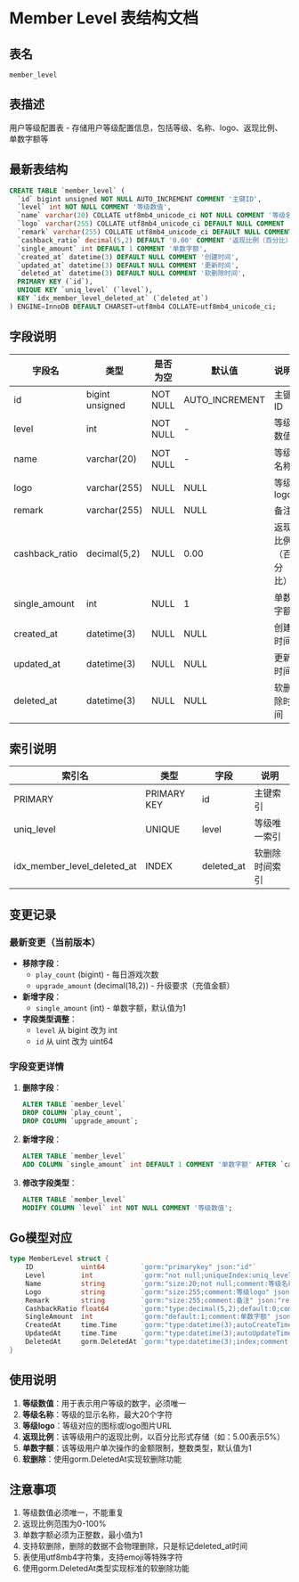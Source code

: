 # Member Level 表结构文档

## 表名
`member_level`

## 表描述
用户等级配置表 - 存储用户等级配置信息，包括等级、名称、logo、返现比例、单数字额等

## 最新表结构

```sql
CREATE TABLE `member_level` (
  `id` bigint unsigned NOT NULL AUTO_INCREMENT COMMENT '主键ID',
  `level` int NOT NULL COMMENT '等级数值',
  `name` varchar(20) COLLATE utf8mb4_unicode_ci NOT NULL COMMENT '等级名称',
  `logo` varchar(255) COLLATE utf8mb4_unicode_ci DEFAULT NULL COMMENT '等级logo',
  `remark` varchar(255) COLLATE utf8mb4_unicode_ci DEFAULT NULL COMMENT '备注',
  `cashback_ratio` decimal(5,2) DEFAULT '0.00' COMMENT '返现比例（百分比）',
  `single_amount` int DEFAULT 1 COMMENT '单数字额',
  `created_at` datetime(3) DEFAULT NULL COMMENT '创建时间',
  `updated_at` datetime(3) DEFAULT NULL COMMENT '更新时间',
  `deleted_at` datetime(3) DEFAULT NULL COMMENT '软删除时间',
  PRIMARY KEY (`id`),
  UNIQUE KEY `uniq_level` (`level`),
  KEY `idx_member_level_deleted_at` (`deleted_at`)
) ENGINE=InnoDB DEFAULT CHARSET=utf8mb4 COLLATE=utf8mb4_unicode_ci;
```

## 字段说明

| 字段名 | 类型 | 是否为空 | 默认值 | 说明 |
|--------|------|----------|--------|------|
| id | bigint unsigned | NOT NULL | AUTO_INCREMENT | 主键ID |
| level | int | NOT NULL | - | 等级数值 |
| name | varchar(20) | NOT NULL | - | 等级名称 |
| logo | varchar(255) | NULL | NULL | 等级logo |
| remark | varchar(255) | NULL | NULL | 备注 |
| cashback_ratio | decimal(5,2) | NULL | 0.00 | 返现比例（百分比） |
| single_amount | int | NULL | 1 | 单数字额 |
| created_at | datetime(3) | NULL | NULL | 创建时间 |
| updated_at | datetime(3) | NULL | NULL | 更新时间 |
| deleted_at | datetime(3) | NULL | NULL | 软删除时间 |

## 索引说明

| 索引名 | 类型 | 字段 | 说明 |
|--------|------|------|------|
| PRIMARY | PRIMARY KEY | id | 主键索引 |
| uniq_level | UNIQUE | level | 等级唯一索引 |
| idx_member_level_deleted_at | INDEX | deleted_at | 软删除时间索引 |

## 变更记录

### 最新变更（当前版本）
- **移除字段**：
  - `play_count` (bigint) - 每日游戏次数
  - `upgrade_amount` (decimal(18,2)) - 升级要求（充值金额）
- **新增字段**：
  - `single_amount` (int) - 单数字额，默认值为1
- **字段类型调整**：
  - `level` 从 bigint 改为 int
  - `id` 从 uint 改为 uint64

### 字段变更详情
1. **删除字段**：
   ```sql
   ALTER TABLE `member_level` 
   DROP COLUMN `play_count`,
   DROP COLUMN `upgrade_amount`;
   ```

2. **新增字段**：
   ```sql
   ALTER TABLE `member_level` 
   ADD COLUMN `single_amount` int DEFAULT 1 COMMENT '单数字额' AFTER `cashback_ratio`;
   ```

3. **修改字段类型**：
   ```sql
   ALTER TABLE `member_level` 
   MODIFY COLUMN `level` int NOT NULL COMMENT '等级数值';
   ```

## Go模型对应

```go
type MemberLevel struct {
    ID            uint64         `gorm:"primarykey" json:"id"`
    Level         int            `gorm:"not null;uniqueIndex:uniq_level;comment:等级数值" json:"level"`
    Name          string         `gorm:"size:20;not null;comment:等级名称" json:"name"`
    Logo          string         `gorm:"size:255;comment:等级logo" json:"logo"`
    Remark        string         `gorm:"size:255;comment:备注" json:"remark"`
    CashbackRatio float64        `gorm:"type:decimal(5,2);default:0;comment:返现比例（百分比）" json:"cashback_ratio"`
    SingleAmount  int            `gorm:"default:1;comment:单数字额" json:"single_amount"`
    CreatedAt     time.Time      `gorm:"type:datetime(3);autoCreateTime" json:"created_at"`
    UpdatedAt     time.Time      `gorm:"type:datetime(3);autoUpdateTime" json:"updated_at"`
    DeletedAt     gorm.DeletedAt `gorm:"type:datetime(3);index;comment:软删除时间" json:"-"`
}
```

## 使用说明

1. **等级数值**：用于表示用户等级的数字，必须唯一
2. **等级名称**：等级的显示名称，最大20个字符
3. **等级logo**：等级对应的图标或logo图片URL
4. **返现比例**：该等级用户的返现比例，以百分比形式存储（如：5.00表示5%）
5. **单数字额**：该等级用户单次操作的金额限制，整数类型，默认值为1
6. **软删除**：使用gorm.DeletedAt实现软删除功能

## 注意事项

1. 等级数值必须唯一，不能重复
2. 返现比例范围为0-100%
3. 单数字额必须为正整数，最小值为1
4. 支持软删除，删除的数据不会物理删除，只是标记deleted_at时间
5. 表使用utf8mb4字符集，支持emoji等特殊字符
6. 使用gorm.DeletedAt类型实现标准的软删除功能 